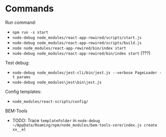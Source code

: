 # Commands

Run command:

- `npm run -s start`
- `node-debug node_modules/react-app-rewired/scripts/start.js`
- `node-debug node_modules/react-app-rewired/scripts/build.js`
- `node node_modules/react-app-rewired/bin/index start`
- `node-debug node_modules/react-app-rewired/bin/index start` (???)

Test debug:

- `node-debug node_modules/jest-cli/bin/jest.js --verbose PageLoader -t params`
- `node-debug node_modules\jest\bin\jest.js`

Config templates:

- `node_modules/react-scripts/config/`

BEM-Tools

- TODO: Trace `templateFolder` in `node-debug ~/AppData/Roaming/npm/node_modules/bem-tools-core/index.js create xx__el`

